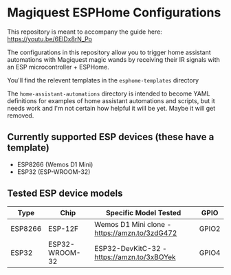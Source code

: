 # Magiquest ESPHome Configurations

This repository is meant to accompany the guide here: https://youtu.be/6ElDx8rN_Po

The configurations in this repository allow you to trigger home assistant automations with Magiquest magic wands by receiving their IR signals with an ESP microcontroller + ESPHome.

You'll find the relevent templates in the `esphome-templates` directory

The `home-assistant-automations` directory is intended to become YAML definitions for examples of home assistant automations and scripts, but it needs work and I'm not certain how helpful it will be yet. Maybe it will get removed.

## Currently supported ESP devices (these have a template)

- ESP8266 (Wemos D1 Mini)
- ESP32 (ESP-WROOM-32)

## Tested ESP device models

| Type | Chip | Specific Model Tested | GPIO |
|------|------|-----------------------|------|
| ESP8266 | ESP-12F | Wemos D1 Mini clone - https://amzn.to/3zdG472 | GPIO2 |
| ESP32 | ESP32-WROOM-32 | ESP32-DevKitC-32 - https://amzn.to/3xBOYek | GPIO4 |
